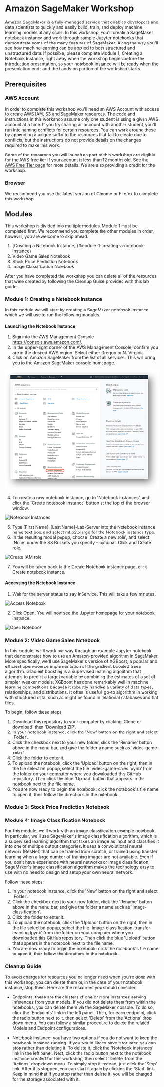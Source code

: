# Amazon SageMaker Workshop

Amazon SageMaker is a fully-managed service that enables developers and data scientists to quickly and easily build, train, and deploy machine learning models at any scale. In this workshop, you'll create a SageMaker notebook instance and work through sample Jupyter notebooks that demonstrate some of the many features of SageMaker.  Along the way you'll see how machine learning can be applied to both structured and unstructured data.  If possible, please complete Module 1, Creating a Notebook Instance, right away when the workshop begins before the introduction presentation, so your notebook instance will be ready when the presentation ends and the hands on portion of the workshop starts.  

## Prerequisites

### AWS Account

In order to complete this workshop you'll need an AWS Account with access to create AWS IAM, S3 and SageMaker resources. The code and instructions in this workshop assume only one student is using a given AWS account at a time. If you try sharing an account with another student, you'll run into naming conflicts for certain resources. You can work around these by appending a unique suffix to the resources that fail to create due to conflicts, but the instructions do not provide details on the changes required to make this work.

Some of the resources you will launch as part of this workshop are eligible for the AWS free tier if your account is less than 12 months old. See the [AWS Free Tier page](https://aws.amazon.com/free/) for more details.  We are also providing a credit for the workshop.

### Browser

We recommend you use the latest version of Chrome or Firefox to complete this workshop.

## Modules

This workshop is divided into multiple modules. Module 1 must be completed first.  We recommend you complete the other modules in order, however, you are welcome to skip ahead.  

1. [Creating a Notebook Instance] (#module-1-creating-a-notebook-instance)
2. Video Game Sales Notebook
3. Stock Price Prediction Notebook
4. Image Classification Notebook 

After you have completed the workshop you can delete all of the resources that were created by following the Cleanup Guide provided with this lab guide. 

### Module 1:  Creating a Notebook Instance

In this module we will start by creating a SageMaker notebook instance which we will use to run the following modules.

#### Launching the Notebook Instance
1. Sign into the AWS Management Console https://console.aws.amazon.com/.
2. In the upper-right corner of the AWS Management Console, confirm you are in the desired AWS region. Select either Oregon or N. Virginia.
3. Click on Amazon SageMaker from the list of all services.  This will bring you to the Amazon SageMaker console homepage.

![Services in Console](/images/Picture1.png)

4. To create a new notebook instance, go to 'Notebook instances', and click the 'Create notebook instance' button at the top of the browser window.

![Notebook Instances](https://github.com/rabowskyb/amazon-sagemaker-workshop/blob/master/images/Picture2.png)

5. Type [First Name]-[Last Name]-Lab-Server into the Notebook instance name text box, and select ml.p2.xlarge for the Notebook instance type.
6. In the resulting modal popup, choose 'Create a new role', and select 'None' under the S3 Buckets you specify – optional. Click and Create role.

![Create IAM role](https://github.com/rabowskyb/amazon-sagemaker-workshop/blob/master/images/Picture3.png)

7. You will be taken back to the Create Notebook instance page, click Create notebook instance.

#### Accessing the Notebook Instance

1. Wait for the server status to say InService. This will take a few minutes.

![Access Notebook](https://github.com/rabowskyb/amazon-sagemaker-workshop/blob/master/images/Picture4.png)

2. Click Open. You will now see the Jupyter homepage for your notebook instance.

![Open Notebook](https://github.com/rabowskyb/amazon-sagemaker-workshop/blob/master/images/Picture5.png)


### Module 2:  Video Game Sales Notebook

In this module, we'll work our way through an example Jupyter notebook that demonstrates how to use an Amazon-provided algorithm in SageMaker. More specifically, we'll use SageMaker's version of XGBoost, a popular and efficient open-source implementation of the gradient boosted trees algorithm. Gradient boosting is a supervised learning algorithm that attempts to predict a target variable by combining the estimates of a set of simpler, weaker models. XGBoost has done remarkably well in machine learning competitions because it robustly handles a variety of data types, relationships, and distributions. It often is useful, go-to algorithm in working with structured data, such as might be found in relational databases and flat files. 

To begin, follow these steps:

1. Download this repository to your computer by clicking 'Clone or download' then 'Download ZIP'.
2. In your notebook instance, click the 'New' button on the right and select 'Folder'.  
3. Click the checkbox next to your new folder, click the 'Rename' button above in the menu bar, and give the folder a name such as 'video-game-sales'.
4. Click the folder to enter it.
5. To upload the notebook, click the 'Upload' button on the right, then in the file selection popup, select the file 'video-game-sales.ipynb' from the folder on your computer where you downloaded this GitHub repository. Then click the blue 'Upload' button that appears in the notebook next to the file name.
6. You are now ready to begin the notebook:  click the notebook's file name to open it, then follow the directions in the notebook.

### Module 3:  Stock Price Prediction Notebook


### Module 4:  Image Classification Notebook

For this module, we'll work with an image classification example notebook. In particular, we'll use SageMaker's image classification algorithm, which is a supervised learning algorithm that takes an image as input and classifies it into one of multiple output categories. It uses a convolutional neural network (ResNet) that can be trained from scratch, or trained using transfer learning when a large number of training images are not available. Even if you don't have experience with neural networks or image classification, SageMaker's image classification algorithm makes the technology easy to use with no need to design and setup your own neural network.  

Follow these steps:

1. In your notebook instance, click the 'New' button on the right and select 'Folder'.  
2. Click the checkbox next to your new folder, click the 'Rename' button above in the menu bar, and give the folder a name such as 'image-classification'.
3. Click the folder to enter it.
4. To upload the notebook, click the 'Upload' button on the right, then in the file selection popup, select the file 'Image-classification-transfer-learning.ipynb' from the folder on your computer where you downloaded this GitHub repository. Then click the blue 'Upload' button that appears in the notebook next to the file name.
5. You are now ready to begin the notebook:  click the notebook's file name to open it, then follow the directions in the notebook.

### Cleanup Guide

To avoid charges for resources you no longer need when you're done with this workshop, you can delete them or, in the case of your notebook instance, stop them.  Here are the resources you should consider:

- Endpoints:  these are the clusters of one or more instances serving inferences from your models. If you did not delete them from within the notebooks, you can delete them via the SageMaker console.  To do so, click the 'Endpoints' link in the left panel.  Then, for each endpoint, click the radio button next to it, then select 'Delete' from the 'Actions' drop down menu. You can follow a similar procedure to delete the related Models and Endpoint configurations.

- Notebook instance:  you have two options if you do not want to keep the notebook instance running. If you would like to save it for later, you can stop rather than deleting it. To delete it, click the 'Notebook instances' link in the left panel. Next, click the radio button next to the notebook instance created for this workshop, then select 'Delete' from the 'Actions' drop down menu. To simply stop it instead, just click the 'Stop' link.  After it is stopped, you can start it again by clicking the 'Start' link.  Keep in mind that if you stop rather than delete it, you will be charged for the storage associated with it.  







